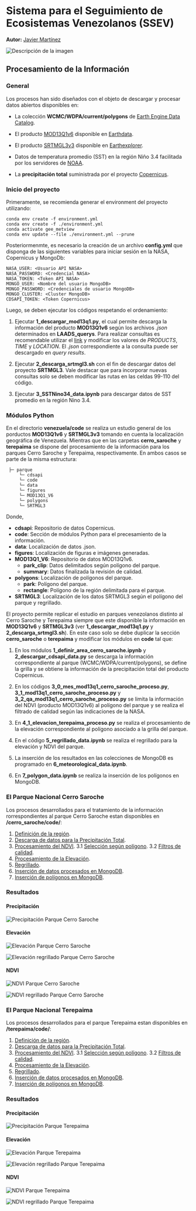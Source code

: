 # Sistema para el Seguimiento de Ecosistemas Venezolanos (SSEV)

**Autor:** [Javier Martínez](https://esglobe.github.io/)


![Descripción de la imagen](./ssev-1.PNG)



## Procesamiento de la Información

### General

Los procesos han sido diseñados con el objeto de descargar y procesar datos abiertos disponibles en:

* La colección **WCMC/WDPA/current/polygons** de [Earth Engine Data Catalog](https://developers.google.com/earth-engine/datasets/catalog/WCMC_WDPA_current_polygons).

* El producto [MOD13Q1v6](https://lpdaac.usgs.gov/products/mod13q1v061/) disponible en [Earthdata](https://earthdata.nasa.gov/).

* El producto [SRTMGL3v3](https://lpdaac.usgs.gov/products/srtmgl3v003/) disponible en [Earthexplorer](https://earthexplorer.usgs.gov).

* Datos de temperatura promedio (SST) en la región Niño 3.4 facilitada por los servidores de [NOAA](https://origin.cpc.ncep.noaa.gov/products/analysis_monitoring/ensostuff/detrend.nino34.ascii.txt).


* La **precipitación total** suministrada por el proyecto [Copernicus](https://cds.climate.copernicus.eu/cdsapp#!/dataset/reanalysis-era5-land-monthly-means?tab=overview).


### Inicio del proyecto

Primeramente, se recomienda generar el environment del proyecto utilizando:

~~~
conda env create -f environment.yml
conda env create -f ./environment.yml
conda activate gee_metview
conda env update --file ./environment.yml --prune
~~~

Posteriormenmte, es necesario la creación de un archivo **config.yml** que disponga de las siguientes variables para iniciar sesión en la NASA, Copernicus y MongoDb:

~~~
NASA_USER: <Usuario API NASA>
NASA_PASSWORD: <Credencial NASA>
NASA_TOKEN: <Token API NASA>
MONGO_USER: <Nombre del usuario MongoDB>
MONGO_PASSWORD: <Credenciales de usuario MongoDB>
MONGO_CLUSTER: <Cluster MongoDB>
CDSAPI_TOKEN: <Token Copernicus>
~~~

Luego, se deben ejecutar los códigos respetando el ordenamiento:

1. Ejecutar **1_descargar_mod13q1.py**, el cual permite descarga la información del producto **MOD13Q1v6** según los archivos *.json* determinados en **LAADS_querys**. Para realizar consultas es recomendable utilizar el [link](https://ladsweb.modaps.eosdis.nasa.gov/search/order/4/MOD13Q1--6/2012-01-01..2022-05-20/DB/-70,10.4,-69.2,9.9
) y modificar los valores de *PRODUCTS*, *TIME* y *LOCATION*. El *.json* correspondiente a la consulta puede ser descargado en *query results*.


2. Ejecutar **2_descarga_srtmgl3.sh** con el fin de descargar datos del proyecto **SRTMGL3**. Vale destacar que para incorporar nuevas consultas solo se deben modificar las rutas en las celdas 99-110 del código.

3. Ejecutar **3_SSTNino34_data.ipynb** para descargar datos de SST promedio en la región Nino 3.4.

### Módulos Python

En el directorio **venezuela/code** se realiza un estudio general de los porductos **MOD13Q1v6** y **SRTMGL3v3** tomando en cuenta la localización geográfica de Venezuela. Mientras que en las carpetas **cerro_saroche** y **terepaima** se dispone del procesamiento de la información para los parques Cerro Saroche y Terepaima, respectivamente. En ambos casos se parte de la misma estructura:

~~~
 ├─ parque
     └─ cdsapi
     └─ code
     └─ data
     └─ figures
     └─ MOD13Q1_V6
     └─ polygons
     └─ SRTMGL3
~~~

Donde,

- **cdsapi**: Repositorio de datos Copernicus.
- **code**: Sección de módulos Python para el precesamiento de la información.
- **data**: Localización de datos .json.
- **figures**: Localización de figuras e imágenes generadas.
- **MOD13Q1_V6**: Repositorio de datos MOD13Q1v6. 
    - **park_clip**: Datos delimitados según polígono del parque.
    - **summary**: Datos finalizada la revisión de calidad.
- **polygons**: Localización de polígonos del parque.
    - **park**: Polígono del parque.
    - **rectangle**: Polígono de la región delimitada para el parque.
- **SRTMGL3**: Localización de los datos SRTMGL3 según el polígono del parque y regrillado.

El proyecto permite replicar el estudio en parques venezolanos distinto al Cerro Saroche y Terepaima siempre que este disponible la información en **MOD13Q1v6** y **SRTMGL3v3** (ver **1_descargar_mod13q1.py** y **2_descarga_srtmgl3.sh**). En este caso solo se debe duplicar la sección **cerro_saroche** o **terepaima** y modificar los módulos en **code** tal que:


1. En los módulos **1_definir_area_cerro_saroche.ipynb** y **2_descargar_cdsapi_data.py** se descarga la información correspondiente al parque (WCMC/WDPA/current/polygons), se define la grilla y se obtiene la información de la precipitación total del producto Copernicus.

2. En los códigos **3_0_mes_mod13q1_cerro_saroche_proceso.py**, **3_1_mod13q1_cerro_saroche_proceso.py** y **3_2_qa_mod13q1_cerro_saroche_proceso.py** se limita la información del NDVI (producto MOD13Q1v6) al polígono del parque y se realiza el filtrado de calidad según las indicaciones de la NASA.

3. En **4_1_elevacion_terepaima_proceso.py** se realiza el procesamiento de la elevación correspondiente al polígono asociado a la grilla del parque.

4. En el código **5_regrillado_data.ipynb** se realiza el regrillado para la elevación y NDVI del parque.

5. La inserción de los resultados en las colecciones de MongoDB es programado en **6_meteorological_data.ipynb**.

6. En **7_polygon_data.ipynb** se realiza la inserción de los polígonos en MongoDB.


### El Parque Nacional Cerro Saroche

Los procesos desarrollados para el tratamiento de la información rorrespondientes al parque Cerro Saroche estan disponibles en **/cerro_saroche/code/**:

1. [Definición de la región](./cerro_saroche/code/1_definir_area_cerro_saroche.ipynb).
2. [Descarga de datos para la Precipitación Total](./cerro_saroche/code/2_descargar_cdsapi_data.py).
3. [Procesamiento del NDVI](./cerro_saroche/code/3_0_mes_mod13q1_cerro_saroche_proceso.py).
    3.1 [Selección según polígono](./cerro_saroche/code/3_0_mes_mod13q1_cerro_saroche_proceso.py).
    3.2 [Filtros de calidad](./cerro_saroche/code/3_2_qa_mod13q1_cerro_saroche_proceso.py).
4. [Procesamiento de la Elevación](./cerro_saroche/code/4_1_elevacion_terepaima_proceso.py).
5. [Regrillado](./cerro_saroche/code/5_regrillado_data.ipynb).
6. [Inserción de datos procesados en MongoDB](./cerro_saroche/code/6_meteorological_data.ipynb).
7. [Inserción de polígonos en MongoDB](./cerro_saroche/code/7_polygon_data.ipynb).

### Resultados 

#### Precipitación

![Precipitación Parque Cerro Saroche](./cerro_saroche/figures/grilla_precipitacion.png)

#### Elevación

![Elevación Parque Cerro Saroche](./cerro_saroche/figures/grilla_elevacion.png)

![Elevación regrillado Parque Cerro Saroche](./cerro_saroche/figures/regrillado_elevacion.png)

#### NDVI

![NDVI Parque Cerro Saroche](./cerro_saroche/figures/grilla_ndvi_mes.png)

![NDVI regrillado Parque Cerro Saroche](./cerro_saroche/figures/regrillado_ndvi_mes.png)


### El Parque Nacional Terepaima

Los procesos desarrollados para el parque Terepaima estan disponibles en **/terepaima/code/**:

1. [Definición de la región](./terepaima/code/1_definir_area_cerro_saroche.ipynb).
2. [Descarga de datos para la Precipitación Total](./terepaima/code/2_descargar_cdsapi_data.py).
3. [Procesamiento del NDVI](./terepaima/code/3_0_mes_mod13q1_cerro_saroche_proceso.py).
    3.1 [Selección según polígono](./terepaima/code/3_0_mes_mod13q1_cerro_saroche_proceso.py).
    3.2 [Filtros de calidad](./terepaima/code/3_2_qa_mod13q1_cerro_saroche_proceso.py).
4. [Procesamiento de la Elevación](./terepaima/code/4_1_elevacion_terepaima_proceso.py).
5. [Regrillado](./terepaima/code/5_regrillado_data.ipynb).
6. [Inserción de datos procesados en MongoDB](./terepaima/code/6_meteorological_data.ipynb).
7. [Inserción de polígonos en MongoDB](./terepaima/code/7_polygon_data.ipynb).

### Resultados 

#### Precipitación

![Precipitación Parque Terepaima](./terepaima/figures/grilla_precipitacion_terepaima.png)

#### Elevación

![Elevación Parque Terepaima](./terepaima/figures/grilla_elevacion_terepaima.png)

![Elevación regrillado Parque Terepaima](./terepaima/figures/regrillado_elevacion_terepaima.png)

#### NDVI

![NDVI Parque Terepaima](./terepaima/figures/grilla_ndvi_mes_terepaima.png)

![NDVI regrillado Parque Terepaima](./terepaima/figures/regrillado_ndvi_mes_terepaima.png)


